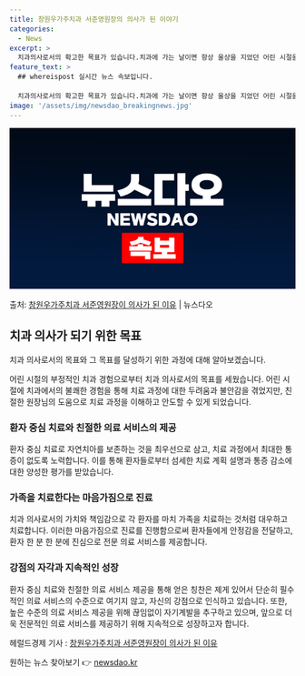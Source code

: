 ```yaml
---
title: 창원우가주치과 서준영원장의 의사가 된 이야기
categories:
  - News
excerpt: >
  치과의사로서의 확고한 목표가 있습니다.치과에 가는 날이면 항상 울상을 지었던 어린 시절을 보냈습니다. 한 원…
feature_text: >
  ## whereispost 실시간 뉴스 속보입니다.

  치과의사로서의 확고한 목표가 있습니다.치과에 가는 날이면 항상 울상을 지었던 어린 시절을 보냈습니다. 한 원…
image: '/assets/img/newsdao_breakingnews.jpg'
---
```


![뉴스다오 속보](/assets/img/newsdao_breakingnews.jpg)

<p>출처: <a href="https://newsdao.kr/3187" rel="dofollow">창원우가주치과 서준영원장이 의사가 된 이유</a> | 뉴스다오</p>

<h2 data-ke-size="size26">치과 의사가 되기 위한 목표</h2>
치과 의사로서의 목표와 그 목표를 달성하기 위한 과정에 대해 알아보겠습니다.

<p data-ke-size="size16">어린 시절의 부정적인 치과 경험으로부터 치과 의사로서의 목표를 세웠습니다. 어린 시절에 치과에서의 불쾌한 경험을 통해 치료 과정에 대한 두려움과 불안감을 겪었지만, 친절한 원장님의 도움으로 치료 과정을 이해하고 안도할 수 있게 되었습니다.</p>

<h3>환자 중심 치료와 친절한 의료 서비스의 제공</h3>
<p data-ke-size="size16">환자 중심 치료로 자연치아를 보존하는 것을 최우선으로 삼고, 치료 과정에서 최대한 통증이 없도록 노력합니다. 이를 통해 환자들로부터 섬세한 치료 계획 설명과 통증 감소에 대한 양성한 평가를 받았습니다.</p>

<h3>가족을 치료한다는 마음가짐으로 진료</h3>
<p data-ke-size="size16">치과 의사로서의 가치와 책임감으로 각 환자를 마치 가족을 치료하는 것처럼 대우하고 치료합니다. 이러한 마음가짐으로 진료를 진행함으로써 환자들에게 안정감을 전달하고, 환자 한 분 한 분에 진심으로 전문 의료 서비스를 제공합니다.</p>

<h3>강점의 자각과 지속적인 성장</h3>
<p data-ke-size="size16">환자 중심 치료와 친절한 의료 서비스 제공을 통해 얻은 칭찬은 제게 있어서 단순히 필수적인 의료 서비스의 수준으로 여기지 않고, 자신의 강점으로 인식하고 있습니다. 또한, 높은 수준의 의료 서비스 제공을 위해 끊임없이 자기계발을 추구하고 있으며, 앞으로 더욱 전문적인 의료 서비스를 제공하기 위해 지속적으로 성장하고자 합니다.</p>

헤럴드경제 기사 : <a href="https://newsdao.kr/3187">창원우가주치과 서준영원장이 의사가 된 이유</a> 

원하는 뉴스 찾아보기 👉 <a href="https://newsdao.kr" rel="dofollow">newsdao.kr</a>


